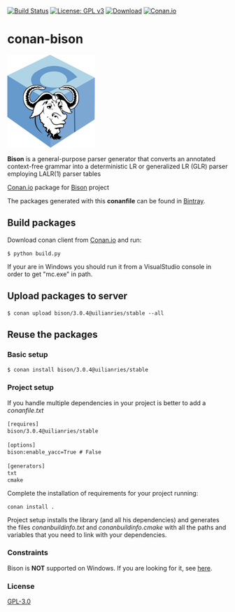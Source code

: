 [![Build Status](https://travis-ci.org/uilianries/conan-bison.svg?branch=release/3.0.4)](https://travis-ci.org/uilianries/conan-bison)
[![License: GPL v3](https://img.shields.io/badge/License-GPL%20v3-red.svg)](http://www.gnu.org/licenses/gpl-3.0)
[![Download](https://api.bintray.com/packages/uilianries/conan/bison%3Auilianries/images/download.svg)](https://bintray.com/uilianries/conan/bison%3Auilianries/_latestVersion)
[![Conan.io](https://img.shields.io/badge/conan.io-bison%2F3.0.4-green.svg?logo=data:image/png;base64%2CiVBORw0KGgoAAAANSUhEUgAAAA4AAAAOCAMAAAAolt3jAAAA1VBMVEUAAABhlctjlstkl8tlmMtlmMxlmcxmmcxnmsxpnMxpnM1qnc1sn85voM91oM11oc1xotB2oc56pNF6pNJ2ptJ8ptJ8ptN9ptN8p9N5qNJ9p9N9p9R8qtOBqdSAqtOAqtR%2BrNSCrNJ/rdWDrNWCsNWCsNaJs9eLs9iRvNuVvdyVv9yXwd2Zwt6axN6dxt%2Bfx%2BChyeGiyuGjyuCjyuGly%2BGlzOKmzOGozuKoz%2BKqz%2BOq0OOv1OWw1OWw1eWx1eWy1uay1%2Baz1%2Baz1%2Bez2Oe02Oe12ee22ujUGwH3AAAAAXRSTlMAQObYZgAAAAFiS0dEAIgFHUgAAAAJcEhZcwAACxMAAAsTAQCanBgAAAAHdElNRQfgBQkREyOxFIh/AAAAiklEQVQI12NgAAMbOwY4sLZ2NtQ1coVKWNvoc/Eq8XDr2wB5Ig62ekza9vaOqpK2TpoMzOxaFtwqZua2Bm4makIM7OzMAjoaCqYuxooSUqJALjs7o4yVpbowvzSUy87KqSwmxQfnsrPISyFzWeWAXCkpMaBVIC4bmCsOdgiUKwh3JojLgAQ4ZCE0AMm2D29tZwe6AAAAAElFTkSuQmCC)](http://www.conan.io/source/bison/3.0.4/uilianries/stable)

# conan-bison

![Conan Bison](conan-bison.png)

**Bison** is a general-purpose parser generator that converts an annotated context-free grammar into a deterministic LR or generalized LR (GLR) parser employing LALR(1) parser tables

[Conan.io](https://conan.io) package for [Bison](https://www.gnu.org/software/bison/) project

The packages generated with this **conanfile** can be found in [Bintray](https://bintray.com/uilianries/conan/bison%3Auilianries).

## Build packages

Download conan client from [Conan.io](https://conan.io) and run:

    $ python build.py

If your are in Windows you should run it from a VisualStudio console in order to get "mc.exe" in path.

## Upload packages to server

    $ conan upload bison/3.0.4@uilianries/stable --all

## Reuse the packages

### Basic setup

    $ conan install bison/3.0.4@uilianries/stable

### Project setup

If you handle multiple dependencies in your project is better to add a *conanfile.txt*

    [requires]
    bison/3.0.4@uilianries/stable

    [options]
    bison:enable_yacc=True # False

    [generators]
    txt
    cmake

Complete the installation of requirements for your project running:</small></span>

    conan install .

Project setup installs the library (and all his dependencies) and generates the files *conanbuildinfo.txt* and *conanbuildinfo.cmake* with all the paths and variables that you need to link with your dependencies.

### Constraints

Bison is **NOT** supported on Windows. If you are looking for it, see [here](https://sourceforge.net/projects/winflexbison/).

### License
[GPL-3.0](LICENSE)

